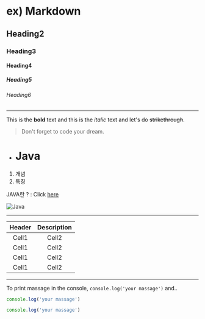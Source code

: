 <!-- Heading -->
# ex) Markdown
## Heading2
### Heading3
#### Heading4
##### Heading5
###### Heading6

<!-- Line -->
___
<!--Text Attributes-->
This is the **bold** text and this is the *italic* text and let's do ~~strikethrough~~.

<!--Quote-->
> Don't forget to code  your dream.

<!--Bullet List (*, -)-->
* # Java
<!--Numbered List-->
1. 개념
2. 특징
<!-- 클릭 가능한 Link -->
JAVA란 ?   : 
Click [here](https://programmers.co.kr/learn/courses/5/)
<!-- Image -->
![Java](https://s3.ap-northeast-2.amazonaws.com/grepp-cloudfront/programmers_imgs/learn/thumb-course-java-basic.jpg)

___
<!--Table-->
|Header|Description|
|:--:|:--:|
|Cell1|Cell2|
|Cell1|Cell2|
|Cell1|Cell2|
|Cell1|Cell2|

___

<!-- Code (문서 안에서 특정한 코드를 보여주고 싶을 때)-->
To print massage in the console, 
`console.log('your massage')` and..
```ts
console.log('your massage')
```
```js
console.log('your massage')
```
